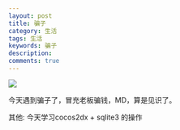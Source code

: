 ```yaml
---
layout: post
title: 骗子
category: 生活
tags: 生活
keywords: 骗子
description:
comments: true 
---
```

![](http://image.nationalgeographic.com.cn/2015/0313/20150313044554697.jpg)


今天遇到骗子了，冒充老板骗钱，MD，算是见识了。

其他:
今天学习cocos2dx + sqlite3 的操作



	
